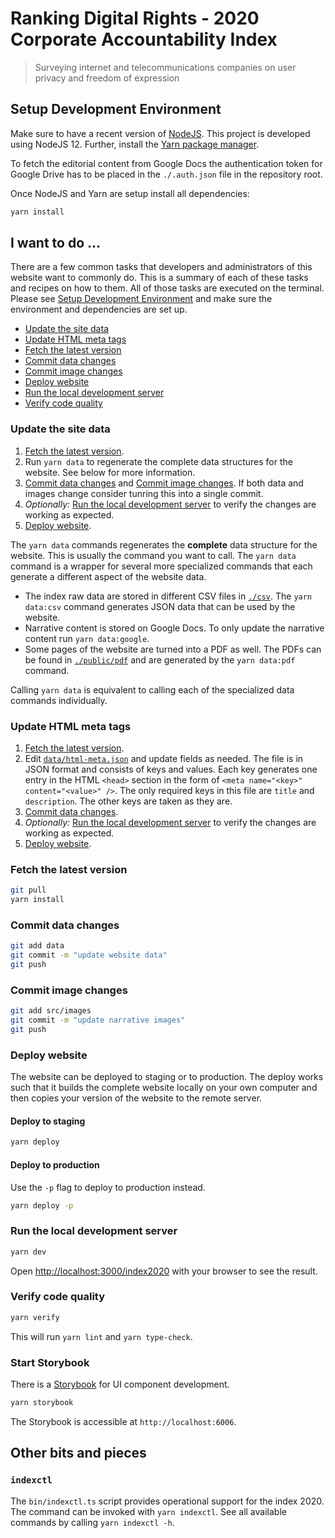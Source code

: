 # Ranking Digital Rights - 2020 Corporate Accountability Index

> Surveying internet and telecommunications companies on user privacy and freedom of expression

## Setup Development Environment

Make sure to have a recent version of [NodeJS](https://nodejs.org). This project is developed using NodeJS 12. Further, install the [Yarn package manager](https://yarnpkg.com/).

To fetch the editorial content from Google Docs the authentication token for Google Drive has to be placed in the `./.auth.json` file in the repository root.

Once NodeJS and Yarn are setup install all dependencies:

```sh
yarn install
```

## I want to do ...

There are a few common tasks that developers and administrators of this website want to commonly do. This is a summary of each of these tasks and recipes on how to them. All of those tasks are executed on the terminal. Please see [Setup Development Environment](#setup-development-environment) and make sure the environment and dependencies are set up.

- [Update the site data](#update-the-site-data)
- [Update HTML meta tags](#update-html-meta-tags)
- [Fetch the latest version](#fetch-the-latest-version)
- [Commit data changes](#commit-data-changes)
- [Commit image changes](#commit-image-chages)
- [Deploy website](#deploy-website)
- [Run the local development server](#run-the-local-development-server)
- [Verify code quality](#verify-code-quality)

### Update the site data

1. [Fetch the latest version](#fetch-the-latest-version).
2. Run `yarn data` to regenerate the complete data structures for the website. See below for more information.
3. [Commit data changes](#commit-data-changes) and [Commit image changes](#commit-image-changes). If both data and images change consider tunring this into a single commit.
4. _Optionally:_ [Run the local development server](#run-the-local-development-server) to verify the changes are working as expected.
5. [Deploy website](#deploy-website).

The `yarn data` commands regenerates the **complete** data structure for the website. This is usually the command you want to call. The `yarn data` command is a wrapper for several more specialized commands that each generate a different aspect of the website data.

- The index raw data are stored in different CSV files in [`./csv`](./csv). The `yarn data:csv` command generates JSON data that can be used by the website.
- Narrative content is stored on Google Docs. To only update the narrative content run `yarn data:google`.
- Some pages of the website are turned into a PDF as well. The PDFs can be found in [`./public/pdf`](./public/pdf) and are generated by the `yarn data:pdf` command.

Calling `yarn data` is equivalent to calling each of the specialized data commands individually.

### Update HTML meta tags

1. [Fetch the latest version](#fetch-the-latest-version).
2. Edit [`data/html-meta.json`](./data/html-meta.json) and update fields as needed. The file is in JSON format and consists of keys and values. Each key generates one entry in the HTML `<head>` section in the form of `<meta name="<key>" content="<value>" />`. The only required keys in this file are `title` and `description`. The other keys are taken as they are.
3. [Commit data changes](#commit-data-changes).
4. _Optionally:_ [Run the local development server](#run-the-local-development-server) to verify the changes are working as expected.
5. [Deploy website](#deploy-website).

### Fetch the latest version

```sh
git pull
yarn install
```

### Commit data changes

```sh
git add data
git commit -m "update website data"
git push
```

### Commit image changes

```sh
git add src/images
git commit -m "update narrative images"
git push
```

### Deploy website

The website can be deployed to staging or to production. The deploy works such that it builds the complete website locally on your own computer and then copies your version of the website to the remote server.

#### Deploy to staging

```sh
yarn deploy
```

#### Deploy to production

Use the `-p` flag to deploy to production instead.

```sh
yarn deploy -p
```

### Run the local development server

```sh
yarn dev
```

Open [http://localhost:3000/index2020](http://localhost:3000/index2020) with your browser to see the result.

### Verify code quality

```sh
yarn verify
```

This will run `yarn lint` and `yarn type-check`.

### Start Storybook

There is a [Storybook](https://storybook.js.org/) for UI component development.

```sh
yarn storybook
```

The Storybook is accessible at `http://localhost:6006`.

## Other bits and pieces

### `indexctl`

The `bin/indexctl.ts` script provides operational support for the index 2020. The command can be invoked with `yarn indexctl`. See all available commands by calling `yarn indexctl -h`.
